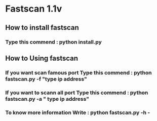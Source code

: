 # Fastscan 1.1v
## How to install fastscan 
### Type this commend : python install.py 

## How to Using fastscan 

###  If you want scan famous port Type this commend : python fastscan.py -f "type ip address"
### If you want to scann all port Type this commend : python fastscan.py -a " type ip address"
### To know more information Write : python fastscan.py -h -